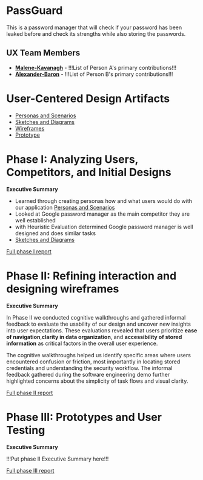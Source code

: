 
# PassGuard

This is a password manager that will check if your password has been leaked before and check its strengths while also storing the passwords.

## UX Team Members

* **[Malene-Kavanagh](https://github.com/UsabilityEngineering/portfolio-Malene-Kavanagh)** - !!!List of Person A's primary contributions!!!
* **[Alexander-Baron](https://github.com/alexb02h/AlexBaronPortfolio/tree/main/journal)** - !!!List of Person B's primary contributions!!!


# User-Centered Design Artifacts

* [Personas and Scenarios](personas/)
* [Sketches and Diagrams](sketches/)
* [Wireframes](wireframes/)
* [Prototype](#)

# Phase I: Analyzing Users, Competitors, and Initial Designs

**Executive Summary**

  * Learned through creating personas how and what users would do with our application [Personas and Scenarios](personas/)
  * Looked at Google password manager as the main competitor they are well established
  * with Heuristic Evaluation determined Google password manager is well designed and does similar tasks
  * [Sketches and Diagrams](sketches/)

[Full phase I report](https://github.com/ChicoState/passguard-ux/blob/main/phaseI/README.md)

# Phase II: Refining interaction and designing wireframes

**Executive Summary**

In Phase II we conducted cognitive walkthroughs and gathered informal feedback to evaluate the usability of our design and uncover new insights into user expectations. These evaluations
revealed that users prioritize **ease of navigation**,**clarity in data organization**, and **accessibility of stored information** as critical factors in the overall user experience. <br/>

The cognitive walkthroughs helped us identify specific areas where users encountered confusion or friction, most importantly in locating stored credentials and understanding the security workflow. The informal feedback gathered during the software engineering demo further highlighted concerns about the simplicity of task flows and visual clarity. <br/>

[Full phase II report](https://github.com/ChicoState/passguard-ux/blob/main/phaseII/README.md)

# Phase III: Prototypes and User Testing

**Executive Summary**

!!!Put phase II Executive Summary here!!!

[Full phase III report](phaseIII/)
